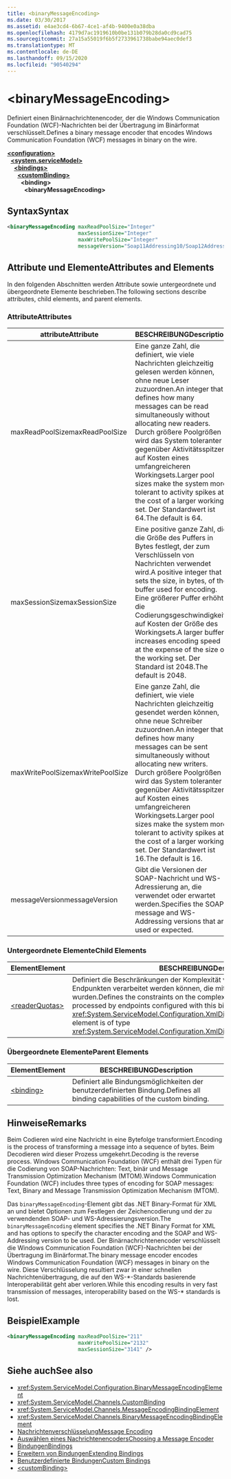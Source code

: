 ```yaml
---
title: <binaryMessageEncoding>
ms.date: 03/30/2017
ms.assetid: e4ae3cd4-6b67-4ce1-af4b-9400e0a38dba
ms.openlocfilehash: 4179d7ac1919610b0be131b079b28da0cd9cad75
ms.sourcegitcommit: 27a15a55019f6b5f2733961738babe94aec0def3
ms.translationtype: MT
ms.contentlocale: de-DE
ms.lasthandoff: 09/15/2020
ms.locfileid: "90540294"
---
```

# \<binaryMessageEncoding>
<span data-ttu-id="22562-101">Definiert einen Binärnachrichtenencoder, der die Windows Communication Foundation (WCF)-Nachrichten bei der Übertragung im Binärformat verschlüsselt.</span><span class="sxs-lookup"><span data-stu-id="22562-101">Defines a binary message encoder that encodes Windows Communication Foundation (WCF) messages in binary on the wire.</span></span>  
  
[**\<configuration>**](../configuration-element.md)\
&nbsp;&nbsp;[**\<system.serviceModel>**](system-servicemodel.md)\
&nbsp;&nbsp;&nbsp;&nbsp;[**\<bindings>**](bindings.md)\
&nbsp;&nbsp;&nbsp;&nbsp;&nbsp;&nbsp;[**\<customBinding>**](custombinding.md)\
&nbsp;&nbsp;&nbsp;&nbsp;&nbsp;&nbsp;&nbsp;&nbsp;**\<binding>**\
&nbsp;&nbsp;&nbsp;&nbsp;&nbsp;&nbsp;&nbsp;&nbsp;&nbsp;&nbsp;**\<binaryMessageEncoding>**  
  
## <a name="syntax"></a><span data-ttu-id="22562-102">Syntax</span><span class="sxs-lookup"><span data-stu-id="22562-102">Syntax</span></span>  
  
```xml  
<binaryMessageEncoding maxReadPoolSize="Integer"
                       maxSessionSize="Integer"
                       maxWritePoolSize="Integer"
                       messageVersion="Soap11Addressing10/Soap12Addressing10" />
```  
  
## <a name="attributes-and-elements"></a><span data-ttu-id="22562-103">Attribute und Elemente</span><span class="sxs-lookup"><span data-stu-id="22562-103">Attributes and Elements</span></span>  
 <span data-ttu-id="22562-104">In den folgenden Abschnitten werden Attribute sowie untergeordnete und übergeordnete Elemente beschrieben.</span><span class="sxs-lookup"><span data-stu-id="22562-104">The following sections describe attributes, child elements, and parent elements.</span></span>  
  
### <a name="attributes"></a><span data-ttu-id="22562-105">Attribute</span><span class="sxs-lookup"><span data-stu-id="22562-105">Attributes</span></span>  
  
|<span data-ttu-id="22562-106">attribute</span><span class="sxs-lookup"><span data-stu-id="22562-106">Attribute</span></span>|<span data-ttu-id="22562-107">BESCHREIBUNG</span><span class="sxs-lookup"><span data-stu-id="22562-107">Description</span></span>|  
|---------------|-----------------|  
|<span data-ttu-id="22562-108">maxReadPoolSize</span><span class="sxs-lookup"><span data-stu-id="22562-108">maxReadPoolSize</span></span>|<span data-ttu-id="22562-109">Eine ganze Zahl, die definiert, wie viele Nachrichten gleichzeitig gelesen werden können, ohne neue Leser zuzuordnen.</span><span class="sxs-lookup"><span data-stu-id="22562-109">An integer that defines how many messages can be read simultaneously without allocating new readers.</span></span> <span data-ttu-id="22562-110">Durch größere Poolgrößen wird das System toleranter gegenüber Aktivitätsspitzen auf Kosten eines umfangreicheren Workingsets.</span><span class="sxs-lookup"><span data-stu-id="22562-110">Larger pool sizes make the system more tolerant to activity spikes at the cost of a larger working set.</span></span> <span data-ttu-id="22562-111">Der Standardwert ist 64.</span><span class="sxs-lookup"><span data-stu-id="22562-111">The default is 64.</span></span>|  
|<span data-ttu-id="22562-112">maxSessionSize</span><span class="sxs-lookup"><span data-stu-id="22562-112">maxSessionSize</span></span>|<span data-ttu-id="22562-113">Eine positive ganze Zahl, die die Größe des Puffers in Bytes festlegt, der zum Verschlüsseln von Nachrichten verwendet wird.</span><span class="sxs-lookup"><span data-stu-id="22562-113">A positive integer that sets the size, in bytes, of the buffer used for encoding.</span></span> <span data-ttu-id="22562-114">Eine größerer Puffer erhöht die Codierungsgeschwindigkeit auf Kosten der Größe des Workingsets.</span><span class="sxs-lookup"><span data-stu-id="22562-114">A larger buffer increases encoding speed at the expense of the size of the working set.</span></span> <span data-ttu-id="22562-115">Der Standard ist 2048.</span><span class="sxs-lookup"><span data-stu-id="22562-115">The default is 2048.</span></span>|  
|<span data-ttu-id="22562-116">maxWritePoolSize</span><span class="sxs-lookup"><span data-stu-id="22562-116">maxWritePoolSize</span></span>|<span data-ttu-id="22562-117">Eine ganze Zahl, die definiert, wie viele Nachrichten gleichzeitig gesendet werden können, ohne neue Schreiber zuzuordnen.</span><span class="sxs-lookup"><span data-stu-id="22562-117">An integer that defines how many messages can be sent simultaneously without allocating new writers.</span></span> <span data-ttu-id="22562-118">Durch größere Poolgrößen wird das System toleranter gegenüber Aktivitätsspitzen auf Kosten eines umfangreicheren Workingsets.</span><span class="sxs-lookup"><span data-stu-id="22562-118">Larger pool sizes make the system more tolerant to activity spikes at the cost of a larger working set.</span></span> <span data-ttu-id="22562-119">Der Standardwert ist 16.</span><span class="sxs-lookup"><span data-stu-id="22562-119">The default is 16.</span></span>|  
|<span data-ttu-id="22562-120">messageVersion</span><span class="sxs-lookup"><span data-stu-id="22562-120">messageVersion</span></span>|<span data-ttu-id="22562-121">Gibt die Versionen der SOAP-Nachricht und WS-Adressierung an, die verwendet oder erwartet werden.</span><span class="sxs-lookup"><span data-stu-id="22562-121">Specifies the SOAP message and WS-Addressing versions that are used or expected.</span></span>|  
  
### <a name="child-elements"></a><span data-ttu-id="22562-122">Untergeordnete Elemente</span><span class="sxs-lookup"><span data-stu-id="22562-122">Child Elements</span></span>  
  
|<span data-ttu-id="22562-123">Element</span><span class="sxs-lookup"><span data-stu-id="22562-123">Element</span></span>|<span data-ttu-id="22562-124">BESCHREIBUNG</span><span class="sxs-lookup"><span data-stu-id="22562-124">Description</span></span>|  
|-------------|-----------------|  
|[\<readerQuotas>](/previous-versions/dotnet/netframework-4.0/ms731325(v=vs.100))|<span data-ttu-id="22562-125">Definiert die Beschränkungen der Komplexität von SOAP-Nachrichten, die von Endpunkten verarbeitet werden können, die mit dieser Bindung konfiguriert wurden.</span><span class="sxs-lookup"><span data-stu-id="22562-125">Defines the constraints on the complexity of SOAP messages that can be processed by endpoints configured with this binding.</span></span> <span data-ttu-id="22562-126">Dieses Element ist vom Typ <xref:System.ServiceModel.Configuration.XmlDictionaryReaderQuotasElement>.</span><span class="sxs-lookup"><span data-stu-id="22562-126">This element is of type <xref:System.ServiceModel.Configuration.XmlDictionaryReaderQuotasElement>.</span></span>|  
  
### <a name="parent-elements"></a><span data-ttu-id="22562-127">Übergeordnete Elemente</span><span class="sxs-lookup"><span data-stu-id="22562-127">Parent Elements</span></span>  
  
|<span data-ttu-id="22562-128">Element</span><span class="sxs-lookup"><span data-stu-id="22562-128">Element</span></span>|<span data-ttu-id="22562-129">BESCHREIBUNG</span><span class="sxs-lookup"><span data-stu-id="22562-129">Description</span></span>|  
|-------------|-----------------|  
|[\<binding>](bindings.md)|<span data-ttu-id="22562-130">Definiert alle Bindungsmöglichkeiten der benutzerdefinierten Bindung.</span><span class="sxs-lookup"><span data-stu-id="22562-130">Defines all binding capabilities of the custom binding.</span></span>|  
  
## <a name="remarks"></a><span data-ttu-id="22562-131">Hinweise</span><span class="sxs-lookup"><span data-stu-id="22562-131">Remarks</span></span>  
 <span data-ttu-id="22562-132">Beim Codieren wird eine Nachricht in eine Bytefolge transformiert.</span><span class="sxs-lookup"><span data-stu-id="22562-132">Encoding is the process of transforming a message into a sequence of bytes.</span></span> <span data-ttu-id="22562-133">Beim Decodieren wird dieser Prozess umgekehrt.</span><span class="sxs-lookup"><span data-stu-id="22562-133">Decoding is the reverse process.</span></span> <span data-ttu-id="22562-134">Windows Communication Foundation (WCF) enthält drei Typen für die Codierung von SOAP-Nachrichten: Text, binär und Message Transmission Optimization Mechanism (MTOM).</span><span class="sxs-lookup"><span data-stu-id="22562-134">Windows Communication Foundation (WCF) includes three types of encoding for SOAP messages: Text, Binary and Message Transmission Optimization Mechanism (MTOM).</span></span>  
  
 <span data-ttu-id="22562-135">Das `binaryMessageEncoding`-Element gibt das .NET Binary-Format für XML an und bietet Optionen zum Festlegen der Zeichencodierung und der zu verwendenden SOAP- und WS-Adressierungsversion.</span><span class="sxs-lookup"><span data-stu-id="22562-135">The `binaryMessageEncoding` element specifies the .NET Binary Format for XML and has options to specify the character encoding and the SOAP and WS-Addressing version to be used.</span></span> <span data-ttu-id="22562-136">Der Binärnachrichtenencoder verschlüsselt die Windows Communication Foundation (WCF)-Nachrichten bei der Übertragung im Binärformat.</span><span class="sxs-lookup"><span data-stu-id="22562-136">The binary message encoder encodes Windows Communication Foundation (WCF) messages in binary on the wire.</span></span> <span data-ttu-id="22562-137">Diese Verschlüsselung resultiert zwar in einer schnellen Nachrichtenübertragung, die auf den WS-\*-Standards basierende Interoperabilität geht aber verloren.</span><span class="sxs-lookup"><span data-stu-id="22562-137">While this encoding results in very fast transmission of messages, interoperability based on the WS-\* standards is lost.</span></span>  
  
## <a name="example"></a><span data-ttu-id="22562-138">Beispiel</span><span class="sxs-lookup"><span data-stu-id="22562-138">Example</span></span>  
  
```xml  
<binaryMessageEncoding maxReadPoolSize="211"
                       maxWritePoolSize="2132"
                       maxSessionSize="3141" />
```  
  
## <a name="see-also"></a><span data-ttu-id="22562-139">Siehe auch</span><span class="sxs-lookup"><span data-stu-id="22562-139">See also</span></span>

- <xref:System.ServiceModel.Configuration.BinaryMessageEncodingElement>
- <xref:System.ServiceModel.Channels.CustomBinding>
- <xref:System.ServiceModel.Channels.MessageEncodingBindingElement>
- <xref:System.ServiceModel.Channels.BinaryMessageEncodingBindingElement>
- [<span data-ttu-id="22562-140">Nachrichtenverschlüsselung</span><span class="sxs-lookup"><span data-stu-id="22562-140">Message Encoding</span></span>](message-encoding.md)
- [<span data-ttu-id="22562-141">Auswählen eines Nachrichtenencoders</span><span class="sxs-lookup"><span data-stu-id="22562-141">Choosing a Message Encoder</span></span>](../../../wcf/feature-details/choosing-a-message-encoder.md)
- [<span data-ttu-id="22562-142">Bindungen</span><span class="sxs-lookup"><span data-stu-id="22562-142">Bindings</span></span>](../../../wcf/bindings.md)
- [<span data-ttu-id="22562-143">Erweitern von Bindungen</span><span class="sxs-lookup"><span data-stu-id="22562-143">Extending Bindings</span></span>](../../../wcf/extending/extending-bindings.md)
- [<span data-ttu-id="22562-144">Benutzerdefinierte Bindungen</span><span class="sxs-lookup"><span data-stu-id="22562-144">Custom Bindings</span></span>](../../../wcf/extending/custom-bindings.md)
- [\<customBinding>](custombinding.md)

